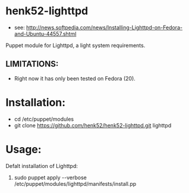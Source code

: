 henk52-lighttpd
===============

* see: http://news.softpedia.com/news/Installing-Lighttpd-on-Fedora-and-Ubuntu-44557.shtml

Puppet module for Lighttpd, a light system requirements.


## LIMITATIONS:
* Right now it has only been tested on Fedora (20).


# Installation:
* cd /etc/puppet/modules
* git clone https://github.com/henk52/henk52-lighttpd.git lighttpd


# Usage:

Defalt installation of Lighttpd:
1. sudo puppet apply --verbose /etc/puppet/modules/lighttpd/manifests/install.pp
